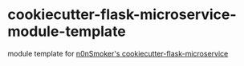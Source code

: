 # cookiecutter-flask-microservice-module-template
module template for [n0nSmoker's cookiecutter-flask-microservice](https://github.com/n0nSmoker/cookiecutter-flask-microservice)

